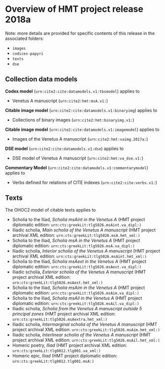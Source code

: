 # Overview of HMT project release **2018a**

Note: more details are provided for specific contents of this release in the associated folders:

-   `images`
-   `codices-papyri`
-   `texts`
-   `dse`

## Collection data models


**Codex model** (`urn:cite2:cite:datamodels.v1:tbsmodel`) applies to 

-   Venetus A manuscript (`urn:cite2:hmt:msA.v1:`)

**Citable image model** (`urn:cite2:cite:datamodels.v1:binaryimg`) applies to 

-   Collections of binary images (`urn:cite2:hmt:binaryimg.v1:`)

**Citable image model** (`urn:cite2:cite:datamodels.v1:imagemodel`) applies to 

-   Images of the Venetus A manuscript (`urn:cite2:hmt:vaimg.2017a:`)

**DSE model** (`urn:cite2:cite:datamodels.v1:dse`) applies to 

-   DSE model of Venetus A manuscript (`urn:cite2:hmt:va_dse.v1:`)

**Commentary Model** (`urn:cite2:cite:datamodels.v1:commentarymodel`) applies to 

-   Verbs defined for relations of CITE indexes (`urn:cite2:cite:verbs.v1:`)

## Texts

The OHOC2 model of citable texts applies to 

-   Scholia to the Iliad, *Scholia msAint in the Venetus A* (HMT project diplomatic edition: `urn:cts:greekLit:tlg5026.msAint.va_dipl:)`
-   Iliadic scholia, *Main scholia of the Venetus A manuscript* (HMT project archival XML edition: `urn:cts:greekLit:tlg5026.msA.hmt_xml:)`
-   Scholia to the Iliad, *Scholia msA in the Venetus A* (HMT project diplomatic edition: `urn:cts:greekLit:tlg5026.msA.va_dipl:)`
-   Iliadic scholia, *Interior scholia of the Venetus A manuscript* (HMT project archival XML edition: `urn:cts:greekLit:tlg5026.msAint.hmt_xml:)`
-   Scholia to the Iliad, *Scholia msAext in the Venetus A* (HMT project diplomatic edition: `urn:cts:greekLit:tlg5026.msAext.va_dipl:)`
-   Iliadic scholia, *Exterior scholia of the Venetus A manuscript* (HMT project archival XML edition: `urn:cts:greekLit:tlg5026.msAext.hmt_xml:)`
-   Scholia to the Iliad, *Scholia msAim in the Venetus A* (HMT project diplomatic edition: `urn:cts:greekLit:tlg5026.msAim.va_dipl:)`
-   Scholia to the Iliad, *Scholia msAil in the Venetus A* (HMT project diplomatic edition: `urn:cts:greekLit:tlg5026.msAil.va_dipl:)`
-   Iliadic scholia, *Scholia from the Venetus A manuscript outside 5 principal zones* (HMT project archival XML edition: `urn:cts:greekLit:tlg5026.msAextra.hmt_xml:)`
-   Iliadic scholia, *Intermarginal scholia of the Venetus A manuscript* (HMT project archival XML edition: `urn:cts:greekLit:tlg5026.msAim.hmt_xml:)`
-   Iliadic scholia, *Interlinear scholia of the Venetus A manuscript* (HMT project archival XML edition: `urn:cts:greekLit:tlg5026.msAil.hmt_xml:)`
-   Homeric poetry, *Iliad* (HMT project archival XML edition: `urn:cts:greekLit:tlg0012.tlg001.va_xml:)`
-   Homeric epic, *Iliad* (HMT project diplomatic edition: `urn:cts:greekLit:tlg0012.tlg001.msA:)`